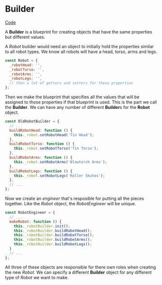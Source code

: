 # Builder
[Code](./js/builder.js)

A **Builder** is a blueprint for creating objects that have the same properties but different values.

A *Robot* builder would need an object to initially hold the properties similar to all robot types. We know all robots will have a head, torso, arms and legs.

```js
const Robot = {
  _robotHead: '',
  _robotTorso: '',
  _robotArms: '',
  _robotLegs: '',
  // then a lot of getters and setters for these properties
};
```

Then we make the blueprint that specifies all the values that will be assigned to those properties if that blueprint is used. This is the part we call the **Builder**. We can have any number of different **Builder**s for the **Robot** object. 

```js
const OldRobotBuilder = {
  // ...
  buildRobotHead: function () {
    this._robot.setRobotHead('Tin Head');
  },
  buildRobotTorso: function () {
    this._robot.setRobotTorso('Tin Torso');
  },
  buildRobotArms: function () {
    this._robot.setRobotArms('Blowtorch Arms');
  },
  buildRobotLegs: function () {
    this._robot.setRobotLegs('Roller Skates');
  },
  // ...
};
```

Now we create an *engineer* that's resposible for putting all the pieces together. Like the *Robot* object, the *RobotEngineer* will be unique.

```js
const RobotEngineer = {
  // ...
  makeRobot: function () {
    this._robotBuilder.init();
    this._robotBuilder.buildRobotHead();
    this._robotBuilder.buildRobotTorso();
    this._robotBuilder.buildRobotArms();
    this._robotBuilder.buildRobotLegs();
  }
  // ...
};
```

All three of these objects are responsible for there own roles when creating the new *Robot*. We can specify a different **Builder** object for any different type of *Robot* we want to make.
